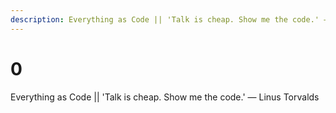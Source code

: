 ```yaml
---
description: Everything as Code || 'Talk is cheap. Show me the code.' — Linus Torvalds
---
```


# 0

Everything as Code || 'Talk is cheap. Show me the code.' — Linus Torvalds
